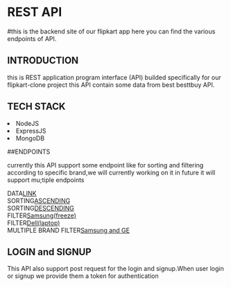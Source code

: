# REST API
#this is the backend site of our flipkart app here you can find the various endpoints of API.

## INTRODUCTION
this is REST application program interface (API) builded specifically for our flipkart-clone project
this API contain some data from best besttbuy API.

## TECH STACK
<li>NodeJS</li>
<li>ExpressJS</li>
<li>MongoDB</li>

##ENDPOINTS

currently this API support some endpoint like for sorting and filtering according to specific brand,we will currently working on it in future it will support mu;tiple endpoints

DATA[LINK](https://flipkart-backendserver.herokuapp.com/freeze)<br/>
SORTING[ASCENDING](https://flipkart-backendserver.herokuapp.com/freeze/sort?value=-1)<br/>
SORTING[DESCENDING](https://flipkart-backendserver.herokuapp.com/freeze/sort?value=1)<br/>
FILTER[Samsung(freeze)](https://flipkart-backendserver.herokuapp.com/freeze/brand?brand=Samsung)<br/>
FILTER[Dell(laptop)](https://flipkart-backendserver.herokuapp.com/freeze/brand?brand=Dell)<br/>
MULTIPLE BRAND FILTER[Samsung and GE](https://flipkart-backendserver.herokuapp.com/freeze/brand?brand=Samsung&brand=GE)

## LOGIN and SIGNUP

This API also support post request for the login and signup.When user login or signup we provide them a token for authentication


